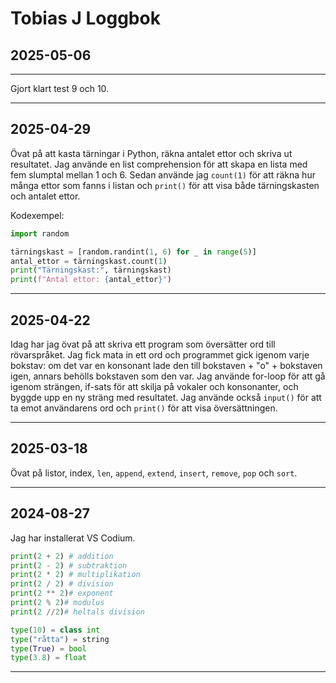 # Tobias J Loggbok

## 2025-05-06
---
Gjort klart test 9 och 10.

---

## 2025-04-29

Övat på att kasta tärningar i Python, räkna antalet ettor och skriva ut resultatet. Jag använde en list comprehension för att skapa en lista med fem slumptal mellan 1 och 6. Sedan använde jag `count(1)` för att räkna hur många ettor som fanns i listan och `print()` för att visa både tärningskasten och antalet ettor.

Kodexempel:
```python
import random

tärningskast = [random.randint(1, 6) for _ in range(5)]
antal_ettor = tärningskast.count(1)
print("Tärningskast:", tärningskast)
print(f"Antal ettor: {antal_ettor}")
```

---

## 2025-04-22

Idag har jag övat på att skriva ett program som översätter ord till rövarspråket. Jag fick mata in ett ord och programmet gick igenom varje bokstav: om det var en konsonant lade den till bokstaven + "o" + bokstaven igen, annars behölls bokstaven som den var. Jag använde for-loop för att gå igenom strängen, if-sats för att skilja på vokaler och konsonanter, och byggde upp en ny sträng med resultatet. Jag använde också `input()` för att ta emot användarens ord och `print()` för att visa översättningen.

---

## 2025-03-18

Övat på listor, index, `len`, `append`, `extend`, `insert`, `remove`, `pop` och `sort`.

---

## 2024-08-27

Jag har installerat VS Codium.

```python
print(2 + 2) # addition
print(2 - 2) # subtraktion
print(2 * 2) # multiplikation
print(2 / 2) # division
print(2 ** 2)# exponent
print(2 % 2)# modulus
print(2 //2)# heltals division

type(10) = class int
type("råtta") = string
type(True) = bool
type(3.8) = float
```

---